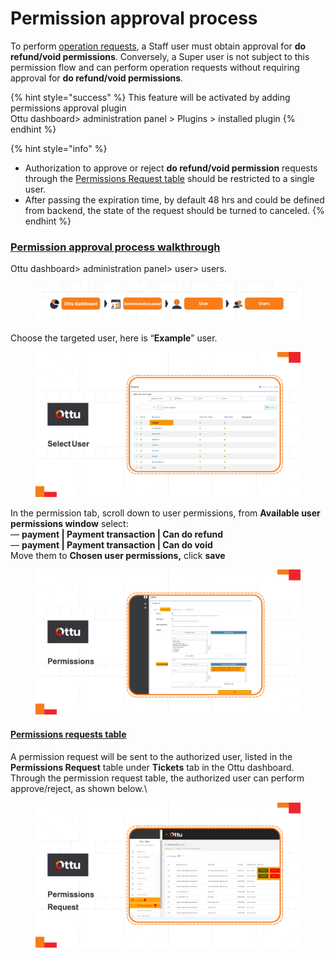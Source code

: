 # Permission approval process

To perform [operation requests](operation-request-flow.md), a Staff user must obtain approval for **do refund/void permissions**. Conversely, a Super user is not subject to this permission flow and can perform operation requests without requiring approval for **do refund/void permissions**.

{% hint style="success" %}
This feature will be activated by adding permissions approval plugin\
Ottu dashboard> administration panel > Plugins > installed plugin
{% endhint %}

{% hint style="info" %}
* Authorization to approve or reject **do refund/void permission** requests through the [Permissions Request table](permission-approval-process.md#permissions-requests-table) should be restricted to a single user.
* After passing the expiration time, by default 48 hrs and could be defined from backend, the state of the request should be turned to canceled.
{% endhint %}

### [**Permission approval process walkthrough**](permission-approval-process.md#permission-approval-process-walkthrough)

Ottu dashboard> administration panel> user> users.

<figure><img src="../../../.gitbook/assets/Users (1).png" alt=""><figcaption></figcaption></figure>

Choose the targeted user, here is “**Example**” user.

<figure><img src="../../../.gitbook/assets/Select_user (2).png" alt=""><figcaption></figcaption></figure>

In the permission tab, scroll down to user permissions, from **Available user permissions window** select:\
— **payment | Payment transaction | Can do refund**\
— **payment | Payment transaction | Can do void**\
Move them to **Chosen user permissions,** click **save**

<figure><img src="../../../.gitbook/assets/permissions.png" alt=""><figcaption></figcaption></figure>

#### [Permissions requests table](permission-approval-process.md#permissions-requests-table)

A permission request will be sent to the authorized user, listed in the **Permissions Request** table under **Tickets** tab in the Ottu dashboard.\
Through the permission request table, the authorized user can perform approve/reject, as shown below.\


<figure><img src="../../../.gitbook/assets/permissions_request.png" alt=""><figcaption></figcaption></figure>


